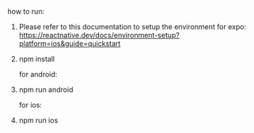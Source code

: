 how to run:

1. Please refer to this documentation to setup the environment for expo: https://reactnative.dev/docs/environment-setup?platform=ios&guide=quickstart

2. npm install

   for android:

3. npm run android

   for ios:

4. npm run ios
